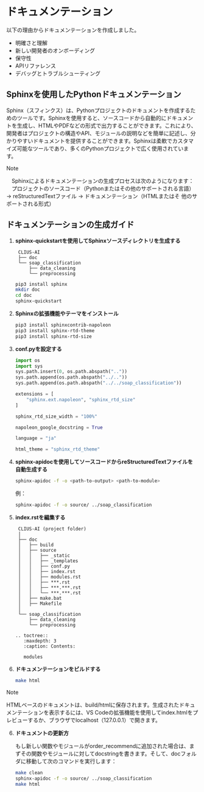 # ドキュメンテーション

以下の理由からドキュメンテーションを作成しました。

- 明確さと理解
- 新しい開発者のオンボーディング
- 保守性
- APIリファレンス
- デバッグとトラブルシューティング

## Sphinxを使用したPythonドキュメンテーション

Sphinx（スフィンクス）は、Pythonプロジェクトのドキュメントを作成するためのツールです。Sphinxを使用すると、ソースコードから自動的にドキュメントを生成し、HTMLやPDFなどの形式で出力することができます。これにより、開発者はプロジェクトの構造やAPI、モジュールの説明などを簡単に記述し、分かりやすいドキュメントを提供することができます。Sphinxは柔軟でカスタマイズ可能なツールであり、多くのPythonプロジェクトで広く使用されています。

> [!NOTE]
>　Sphinxによるドキュメンテーションの生成プロセスは次のようになります：
>　プロジェクトのソースコード（Pythonまたはその他のサポートされる言語）→ reStructuredTextファイル → ドキュメンテーション（HTMLまたはそ 他のサポートされる形式）

## ドキュメンテーションの生成ガイド 

1. **sphinx-quickstartを使用してSphinxソースディレクトリを生成する**

        CLIUS-AI 
        ├── doc   
        └── soap_classification
            ├── data_cleaning
            └── preprocessing

    ```bash
    pip3 install sphinx
    mkdir doc 
    cd doc
    sphinx-quickstart
    ```

2. **Sphinxの拡張機能やテーマをインストール**

    ```bash
    pip3 install sphinxcontrib-napoleon
    pip3 install sphinx-rtd-theme
    pip3 install sphinx-rtd-size
    ```

3. **conf.pyを設定する**

    ```python
    import os
    import sys
    sys.path.insert(0, os.path.abspath(".."))
    sys.path.append(os.path.abspath("../.."))
    sys.path.append(os.path.abspath("../../soap_classification"))

    extensions = [
        "sphinx.ext.napoleon", "sphinx_rtd_size"
    ]

    sphinx_rtd_size_width = "100%"

    napoleon_google_docstring = True

    language = "ja"

    html_theme = "sphinx_rtd_theme"
    ```

4. **sphinx-apidocを使用してソースコードからreStructuredTextファイルを自動生成する**

    ```bash
    sphinx-apidoc -f -o <path-to-output> <path-to-module>
    ```

    例：

    ```bash
    sphinx-apidoc -f -o source/ ../soap_classification
    ```

4. **index.rstを編集する**

        CLIUS-AI (project folder)
        │
        ├── doc 
        │   ├── build 
        │   ├── source 
        │   │   ├── _static
        │   │   ├── _templates
        │   │   ├── conf.py
        │   │   ├── index.rst
        │   │   ├── modules.rst
        │   │   ├── ***.rst
        │   │   ├── ***.***.rst
        │   │   └── ***.***.rst
        │   ├── make.bat
        │   ├── Makefile
        │
        └── soap_classification
            ├── data_cleaning
            └── preprocessing

    ```
    .. toctree::
       :maxdepth: 3
       :caption: Contents:

       modules
    ```

5. **ドキュメンテーションをビルドする**

    ```bash
    make html
    ```

>[!NOTE]
>HTMLベースのドキュメントは、build/htmlに保存されます。生成されたドキュメンテーションを表示するには、VS Codeの拡張機能を使用してindex.htmlをプレビューするか、ブラウザでlocalhost（127.0.0.1）で開きます。

6. **ドキュメントの更新方**

    もし新しい関数やモジュールがorder_recommendに追加された場合は、まずその関数やモジュールに対してdocstringを書きます。そして、docフォルダに移動して次のコマンドを実行します：

    ```bash
    make clean 
    sphinx-apidoc -f -o source/ ../soap_classification
    make html
    ```
